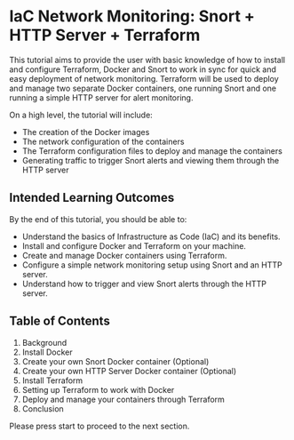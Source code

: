 # IaC Network Monitoring: Snort + HTTP Server + Terraform
This tutorial aims to provide the user with basic knowledge of how to install and configure Terraform, Docker and Snort to work in sync for quick and easy deployment of network monitoring. Terraform will be used to deploy and manage two separate Docker containers, one running Snort and one running a simple HTTP server for alert monitoring.

On a high level, the tutorial will include:
- The creation of the Docker images
- The network configuration of the containers
- The Terraform configuration files to deploy and manage the containers
- Generating traffic to trigger Snort alerts and viewing them through the HTTP server

## Intended Learning Outcomes
By the end of this tutorial, you should be able to:
- Understand the basics of Infrastructure as Code (IaC) and its benefits.
- Install and configure Docker and Terraform on your machine.
- Create and manage Docker containers using Terraform.
- Configure a simple network monitoring setup using Snort and an HTTP server.
- Understand how to trigger and view Snort alerts through the HTTP server.

## Table of Contents
1. Background
2. Install Docker
3. Create your own Snort Docker container (Optional)
4. Create your own HTTP Server Docker container (Optional)
5. Install Terraform
6. Setting up Terraform to work with Docker
7. Deploy and manage your containers through Terraform
8. Conclusion


Please press start to proceed to the next section.